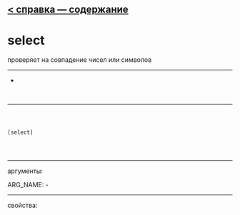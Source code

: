 [< справка — содержание](ceammc_lib.html)
---

# select


проверяет на совпадение чисел или символов

---

-
<br>


---


```



[select]


            
```

---
аргументы:

ARG_NAME: -<br>

---
свойства:


